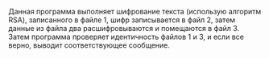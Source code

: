 Данная программа выполняет шифрование текста (использую алгоритм RSA), записанного в файле 1, шифр записывается в файл 2, затем данные из файла два расшифровываются и помещаются в файл 3. Затем программа проверяет идентичность файлов 1 и 3, и если все верно, выводит соответствующее сообщение.
